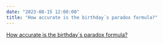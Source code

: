```yaml
---
date: "2023-08-15 12:00:00"
title: "How accurate is the birthday´s paradox formula?"
---
```


[How accurate is the birthday´s paradox formula?](/lemire/blog/2023/08-15-how-accurate-is-the-birthdays-paradox-formula)

